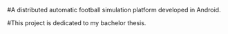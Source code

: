 #A distributed automatic football simulation platform developed in Android.

#This project is dedicated to my bachelor thesis.
